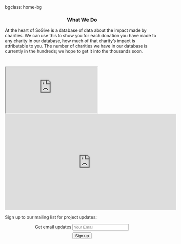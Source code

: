 bgclass: home-bg

<!-- HACK: redirect to new design TODO do this via DNS instead -->
<script>window.location="https://app.sogive.org";</script>
<div class="home-bg">
</div>

<div class="col-md-12">
  <div class="col-md-offset-2 col-md-8">
    <center>
      <h3>What We Do</h3>
    </center>
    <p class="sogive-text-body">
      At the heart of SoGive is a database of data about the impact made by charities. We can use this to show you for each donation you have made to any charity in our database, how much of that charity’s impact is attributable to you. The number of charities we have in our database is currently in the hundreds; we hope to get it into the thousands soon.
    </p>
  </div>
</div>
<!-- Cheap vertical space, you can increase or decrease it by changing the em level-->
<div class="white-bg col-xs-12" style="height:2em;">
</div>
<!-- End of cheap vertical space -->
<div class="col-md-12 hidden-xs hidden-sm">
  <div class="col-md-offset-3 col-md-6">
    <div class="embed-responsive embed-responsive-16by9">
      <iframe class="embed-responsive-item" src="https://www.youtube.com/embed/vpuHMtZBa3E"></iframe>
    </div>
  </div>
</div>
<div class="col-md-12 visible-xs visible-sm">
  <div class="col-md-offset-3 col-md-6">
    <div class="mobilevideoWrapper">
      <iframe width="560" height="315" src="https://www.youtube.com/embed/vpuHMtZBa3E" frameborder="0" allowfullscreen></iframe>
    </div>
  </div>
</div>
<div class="col-md-12">
  <div class="col-md-offset-4 col-md-4">
    <p class="sogive-text-body-centered">
    Sign up to our mailing list for project updates: 
    </p>
    <center>
	 <form id='mailing-list' action='https://profiler.good-loop.com/form/sogive.org' class='form-inline'>
      <div class='form-group'>
        <label class=''>Get email updates</label>       
        <input class='form-control' type='email' name='email' placeholder='Your Email'>
      </div>
      <!-- Cheap vertical space, you can increase or decrease it by changing the em level-->
      <div class="white-bg col-xs-12" style="height:0.5em;">
      </div>
      <!-- End of cheap vertical space -->
      <button class="btn btn-primary" type='submit'>Sign up</button>
    </form>
    </center>
  </div>
</div>